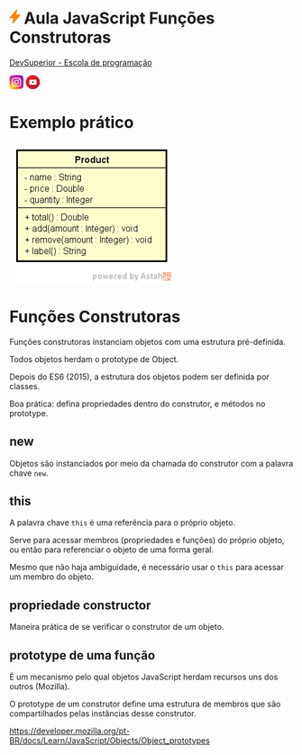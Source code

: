 # ![DevSuperior logo](https://raw.githubusercontent.com/devsuperior/bds-assets/main/ds/devsuperior-logo-small.png) Aula JavaScript Funções Construtoras

[DevSuperior - Escola de programação](https://devsuperior.com.br)

[![DevSuperior no Instagram](https://raw.githubusercontent.com/devsuperior/bds-assets/main/ds/ig-icon.png)](https://instagram.com/devsuperior.ig)
[![DevSuperior no Youtube](https://raw.githubusercontent.com/devsuperior/bds-assets/main/ds/yt-icon.png)](https://youtube.com/devsuperior)

# Exemplo prático

![Image](https://raw.githubusercontent.com/devsuperior/aula-js-construtores/main/img/diagrama.png "Diagrama classe Product")

# Funções Construtoras

Funções construtoras instanciam objetos com uma estrutura pré-definida.

Todos objetos herdam o prototype de Object.

Depois do ES6 (2015), a estrutura dos objetos podem ser definida por classes.

Boa prática: defina propriedades dentro do construtor, e métodos no prototype.

## new

Objetos são instanciados por meio da chamada do construtor com a palavra chave `new`.

## this

A palavra chave `this` é uma referência para o próprio objeto.

Serve para acessar membros (propriedades e funções) do próprio objeto, ou então para referenciar o objeto de uma forma geral.

Mesmo que não haja ambiguidade, é necessário usar o `this` para acessar um membro do objeto.

## propriedade constructor

Maneira prática de se verificar o construtor de um objeto.

## prototype de uma função

É um mecanismo pelo qual objetos JavaScript herdam recursos uns dos outros (Mozilla).

O prototype de um construtor define uma estrutura de membros que são compartilhados pelas instâncias desse construtor. 

https://developer.mozilla.org/pt-BR/docs/Learn/JavaScript/Objects/Object_prototypes

